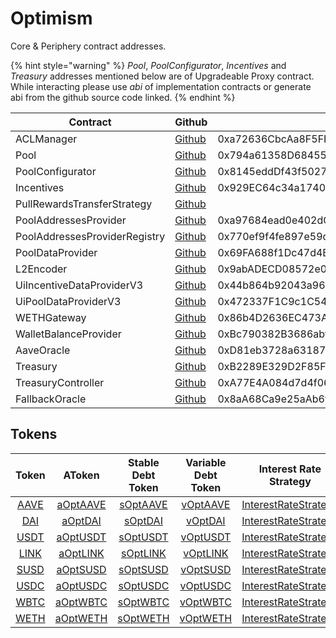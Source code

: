 # Optimism

Core & Periphery contract addresses.

{% hint style="warning" %}
_Pool_, _PoolConfigurator_, _Incentives_ and _Treasury_ addresses mentioned below are of Upgradeable Proxy contract. While interacting please use _abi_ of implementation contracts or generate abi from the github source code linked.
{% endhint %}

| Contract                      | Github                                                                                                                                | Address                                    |
| ----------------------------- | ------------------------------------------------------------------------------------------------------------------------------------- | ------------------------------------------ |
| ACLManager                    | [Github](https://github.com/aave/aave-v3-core/blob/master/contracts/protocol/configuration/ACLManager.sol)                            | 0xa72636CbcAa8F5FF95B2cc47F3CDEe83F3294a0B |
| Pool                          | [Github](https://github.com/aave/aave-v3-core/blob/master/contracts/protocol/pool/L2Pool.sol)                                         | 0x794a61358D6845594F94dc1DB02A252b5b4814aD |
| PoolConfigurator              | [Github](https://github.com/aave/aave-v3-core/blob/master/contracts/protocol/pool/PoolConfigurator.sol)                               | 0x8145eddDf43f50276641b55bd3AD95944510021E |
| Incentives                    | [Github](https://github.com/aave/aave-v3-periphery/blob/master/contracts/rewards/RewardsController.sol)                               | 0x929EC64c34a17401F460460D4B9390518E5B473e |
| PullRewardsTransferStrategy   | [Github](https://github.com/aave/aave-v3-periphery/blob/master/contracts/rewards/transfer-strategies/PullRewardsTransferStrategy.sol) |                                            |
| PoolAddressesProvider         | [Github](https://github.com/aave/aave-v3-core/blob/master/contracts/protocol/configuration/PoolAddressesProvider.sol)                 | 0xa97684ead0e402dC232d5A977953DF7ECBaB3CDb |
| PoolAddressesProviderRegistry | [Github](https://github.com/aave/aave-v3-core/blob/master/contracts/protocol/configuration/PoolAddressesProviderRegistry.sol)         | 0x770ef9f4fe897e59daCc474EF11238303F9552b6 |
| PoolDataProvider              | [Github](https://github.com/aave/aave-v3-core/blob/master/contracts/misc/AaveProtocolDataProvider.sol)                                | 0x69FA688f1Dc47d4B5d8029D5a35FB7a548310654 |
| L2Encoder                     | [Github](https://github.com/aave/aave-v3-core/blob/master/contracts/misc/L2Encoder.sol)                                               | 0x9abADECD08572e0eA5aF4d47A9C7984a5AA503dC |
| UiIncentiveDataProviderV3     | [Github](https://github.com/aave/aave-v3-periphery/blob/master/contracts/misc/UiIncentiveDataProviderV3.sol)                          | 0x44b864b92043a960313F3C94BD6DB4dA202814F6 |
| UiPoolDataProviderV3          | [Github](https://github.com/aave/aave-v3-periphery/blob/master/contracts/misc/UiPoolDataProviderV3.sol)                               | 0x472337F1C9c1C5497c23dD8060df8729f33b5543 |
| WETHGateway                   | [Github](https://github.com/aave/aave-v3-periphery/blob/master/contracts/misc/WETHGateway.sol)                                        | 0x86b4D2636EC473AC4A5dD83Fc2BEDa98845249A7 |
| WalletBalanceProvider         | [Github](https://github.com/aave/aave-v3-periphery/blob/master/contracts/misc/WalletBalanceProvider.sol)                              | 0xBc790382B3686abffE4be14A030A96aC6154023a |
| AaveOracle                    | [Github](https://github.com/aave/aave-v3-core/blob/master/contracts/misc/AaveOracle.sol)                                              | 0xD81eb3728a631871a7eBBaD631b5f424909f0c77 |
| Treasury                      | [Github](https://github.com/aave/aave-v3-periphery/blob/master/contracts/treasury/Collector.sol)                                      | 0xB2289E329D2F85F1eD31Adbb30eA345278F21bcf |
| TreasuryController            | [Github](https://github.com/aave/aave-v3-periphery/blob/master/contracts/treasury/CollectorController.sol)                            | 0xA77E4A084d7d4f064E326C0F6c0aCefd47A5Cb21 |
| FallbackOracle                | [Github](https://github.com/aave/aave-v3-core/blob/master/contracts/mocks/oracle/PriceOracle.sol)                                     | 0x8aA68Ca9e25aAb6f9f41bF341d12Ab407AE099E2 |

## Tokens

|                                              Token                                              |                                                AToken                                               |                                          Stable Debt Token                                          |                                         Variable Debt Token                                         |                                              Interest Rate Strategy                                             |
| :---------------------------------------------------------------------------------------------: | :-------------------------------------------------------------------------------------------------: | :-------------------------------------------------------------------------------------------------: | :-------------------------------------------------------------------------------------------------: | :-------------------------------------------------------------------------------------------------------------: |
|    [AAVE](https://optimistic.etherscan.io/address/0x76fb31fb4af56892a25e32cfc43de717950c9278)   |    [aOptAAVE](https://optimistic.etherscan.io/address/0xf329e36C7bF6E5E86ce2150875a84Ce77f477375)   |    [sOptAAVE](https://optimistic.etherscan.io/address/0xfAeF6A702D15428E588d4C0614AEFb4348D83D48)   |    [vOptAAVE](https://optimistic.etherscan.io/address/0xE80761Ea617F66F96274eA5e8c37f03960ecC679)   | [InterestRateStrategy](https://optimistic.etherscan.io/address/0xee1bac9355eaafcd1b68d272d640d870bc9b4b5c#code) |
|    [DAI](https://optimistic.etherscan.io/address/0xda10009cbd5d07dd0cecc66161fc93d7c9000da1)    |    [aOptDAI](https://optimistic.etherscan.io/address/0x82E64f49Ed5EC1bC6e43DAD4FC8Af9bb3A2312EE)    |    [sOptDAI](https://optimistic.etherscan.io/address/0xd94112B5B62d53C9402e7A60289c6810dEF1dC9B)    |    [vOptDAI](https://optimistic.etherscan.io/address/0x8619d80FB0141ba7F184CbF22fd724116D9f7ffC)    | [InterestRateStrategy](https://optimistic.etherscan.io/address/0xA9F3C3caE095527061e6d270DBE163693e6fda9D#code) |
| [USDT](https://optimistic.etherscan.io/address/0x94b008aa00579c1307b0ef2c499ad98a8ce58e58#code) | [aOptUSDT](https://optimistic.etherscan.io/address/0x6ab707aca953edaefbc4fd23ba73294241490620#code) | [sOptUSDT](https://optimistic.etherscan.io/address/0x70effc565db6eef7b927610155602d31b670e802#code) | [vOptUSDT](https://optimistic.etherscan.io/address/0xfb00ac187a8eb5afae4eace434f493eb62672df7#code) | [InterestRateStrategy](https://optimistic.etherscan.io/address/0x41B66b4b6b4c9dab039d96528D1b88f7BAF8C5A4#code) |
|    [LINK](https://optimistic.etherscan.io/address/0x350a791Bfc2C21F9Ed5d10980Dad2e2638ffa7f6)   |    [aOptLINK](https://optimistic.etherscan.io/address/0x191c10Aa4AF7C30e871E70C95dB0E4eb77237530)   | [sOptLINK](https://optimistic.etherscan.io/address/0x89D976629b7055ff1ca02b927BA3e020F22A44e4#code) |    [vOptLINK](https://optimistic.etherscan.io/address/0x953A573793604aF8d41F306FEb8274190dB4aE0e)   | [InterestRateStrategy](https://optimistic.etherscan.io/address/0xee1bac9355eaafcd1b68d272d640d870bc9b4b5c#code) |
|    [SUSD](https://optimistic.etherscan.io/address/0x8c6f28f2f1a3c87f0f938b96d27520d9751ec8d9)   |    [aOptSUSD](https://optimistic.etherscan.io/address/0x6d80113e533a2C0fe82EaBD35f1875DcEA89Ea97)   | [sOptSUSD](https://optimistic.etherscan.io/address/0xF15F26710c827DDe8ACBA678682F3Ce24f2Fb56E#code) |    [vOptSUSD](https://optimistic.etherscan.io/address/0x4a1c3aD6Ed28a636ee1751C69071f6be75DEb8B8)   | [InterestRateStrategy](https://optimistic.etherscan.io/address/0x41B66b4b6b4c9dab039d96528D1b88f7BAF8C5A4#code) |
|    [USDC](https://optimistic.etherscan.io/address/0x7f5c764cbc14f9669b88837ca1490cca17c31607)   |    [aOptUSDC](https://optimistic.etherscan.io/address/0x625E7708f30cA75bfd92586e17077590C60eb4cD)   | [sOptUSDC](https://optimistic.etherscan.io/address/0x307ffe186F84a3bc2613D1eA417A5737D69A7007#code) |    [vOptUSDC](https://optimistic.etherscan.io/address/0xFCCf3cAbbe80101232d343252614b6A3eE81C989)   | [InterestRateStrategy](https://optimistic.etherscan.io/address/0x41B66b4b6b4c9dab039d96528D1b88f7BAF8C5A4#code) |
|    [WBTC](https://optimistic.etherscan.io/address/0x68f180fcce6836688e9084f035309e29bf0a2095)   |    [aOptWBTC](https://optimistic.etherscan.io/address/0x078f358208685046a11C85e8ad32895DED33A249)   | [sOptWBTC](https://optimistic.etherscan.io/address/0x633b207Dd676331c413D4C013a6294B0FE47cD0e#code) |    [vOptWBTC](https://optimistic.etherscan.io/address/0x92b42c66840C7AD907b4BF74879FF3eF7c529473)   | [InterestRateStrategy](https://optimistic.etherscan.io/address/0xee1bac9355eaafcd1b68d272d640d870bc9b4b5c#code) |
|    [WETH](https://optimistic.etherscan.io/address/0x4200000000000000000000000000000000000006)   |    [aOptWETH](https://optimistic.etherscan.io/address/0xe50fA9b3c56FfB159cB0FCA61F5c9D750e8128c8)   | [sOptWETH](https://optimistic.etherscan.io/address/0xD8Ad37849950903571df17049516a5CD4cbE55F6#code) |    [vOptWETH](https://optimistic.etherscan.io/address/0x0c84331e39d6658Cd6e6b9ba04736cC4c4734351)   | [InterestRateStrategy](https://optimistic.etherscan.io/address/0xee1bac9355eaafcd1b68d272d640d870bc9b4b5c#code) |
